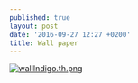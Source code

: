 ```yaml
---
published: true
layout: post
date: '2016-09-27 12:27 +0200'
title: Wall paper
---
```

[![wallIndigo.th.png](https://cdn.scrot.moe/images/2016/09/27/wallIndigo.th.png)](https://scrot.moe/image/UE8m)
